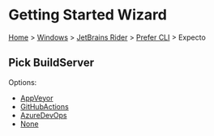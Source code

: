 # Getting Started Wizard

[Home](/docs/wiz/readme.md) > [Windows](Windows.md) > [JetBrains Rider](Windows_Rider.md) > [Prefer CLI](Windows_Rider_Cli.md) > Expecto

## Pick BuildServer

Options:
 * [AppVeyor](Windows_Rider_Cli_Expecto_AppVeyor.md)
 * [GitHubActions](Windows_Rider_Cli_Expecto_GitHubActions.md)
 * [AzureDevOps](Windows_Rider_Cli_Expecto_AzureDevOps.md)
 * [None](Windows_Rider_Cli_Expecto_None.md)
